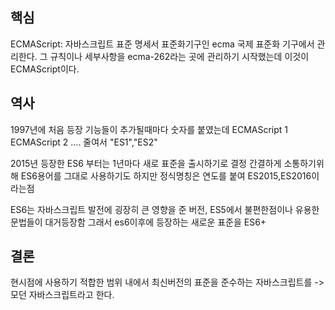 ## 핵심
ECMAScript: 자바스크립트 표준 명세서
표준화기구인 ecma 국제 표준화 기구에서 관리한다.
그 규칙이나 세부사항을 ecma-262라는 곳에 관리하기 시작했는데 이것이 ECMAScript이다.

## 역사
1997년에 처음 등장
기능들이 추가될때마다 숫자를 붙였는데
ECMAScript 1 ECMAScript 2 .... 줄여서 "ES1","ES2"

2015년 등장한 ES6 부터는 1년마다 새로 표준을 출시하기로 결정
간결하게 소통하기위해 ES6용어를 그대로 사용하기도 하지만
정식명칭은 연도를 붙여 ES2015,ES2016이라는점

ES6는 자바스크립트 발전에 굉장히 큰 영향을 준 버전, ES5에서 불편한점이나 유용한 문법들이 대거등장함 그래서 es6이후에 등장하는 새로운 표준을 ES6+

## 결론
현시점에 사용하기 적합한 범위 내에서 최신버전의 표준을 준수하는 자바스크립트를
-> 모던 자바스크립트라고 한다.